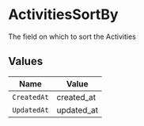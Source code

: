# ActivitiesSortBy

The field on which to sort the Activities


## Values

| Name        | Value       |
| ----------- | ----------- |
| `CreatedAt` | created_at  |
| `UpdatedAt` | updated_at  |